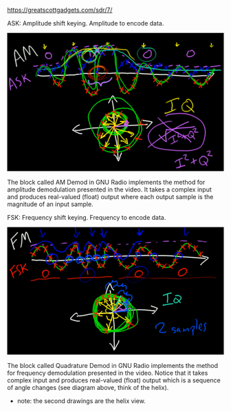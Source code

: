 
https://greatscottgadgets.com/sdr/7/

ASK: Amplitude shift keying. Amplitude to encode data.

![ask](ask.png)

The block called AM Demod in GNU Radio implements the method for amplitude demodulation presented in the video. It takes a complex input and produces real-valued (float) output where each output sample is the magnitude of an input sample.

FSK: Frequency shift keying. Frequency to encode data.

![fsk](fsk.png)

The block called Quadrature Demod in GNU Radio implements the method for frequency demodulation presented in the video. Notice that it takes complex input and produces real-valued (float) output which is a sequence of angle changes (see diagram above, think of the helix).

* note: the second drawings are the helix view.

